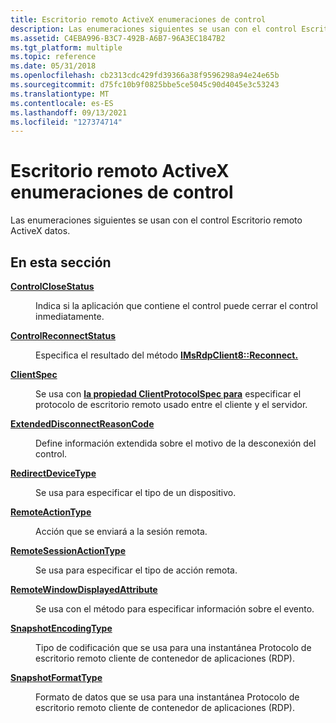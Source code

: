 ```yaml
---
title: Escritorio remoto ActiveX enumeraciones de control
description: Las enumeraciones siguientes se usan con el control Escritorio remoto ActiveX datos.
ms.assetid: C4EBA996-B3C7-492B-A6B7-96A3EC1847B2
ms.tgt_platform: multiple
ms.topic: reference
ms.date: 05/31/2018
ms.openlocfilehash: cb2313cdc429fd39366a38f9596298a94e24e65b
ms.sourcegitcommit: d75fc10b9f0825bbe5ce5045c90d4045e3c53243
ms.translationtype: MT
ms.contentlocale: es-ES
ms.lasthandoff: 09/13/2021
ms.locfileid: "127374714"
---
```

# <a name="remote-desktop-activex-control-enumerations"></a>Escritorio remoto ActiveX enumeraciones de control

Las enumeraciones siguientes se usan con el control Escritorio remoto ActiveX datos.

## <a name="in-this-section"></a>En esta sección

<dl> <dt>

[**ControlCloseStatus**](controlclosestatus.md)
</dt> <dd>

Indica si la aplicación que contiene el control puede cerrar el control inmediatamente.

</dd> <dt>

[**ControlReconnectStatus**](controlreconnectstatus.md)
</dt> <dd>

Especifica el resultado del método [**IMsRdpClient8::Reconnect.**](imsrdpclient8-reconnect.md)

</dd> <dt>

[**ClientSpec**](clientspec.md)
</dt> <dd>

Se usa con [**la propiedad ClientProtocolSpec para**](imsrdpclientadvancedsettings8-clientprotocolspec.md) especificar el protocolo de escritorio remoto usado entre el cliente y el servidor.

</dd> <dt>

[**ExtendedDisconnectReasonCode**](extendeddisconnectreasoncode.md)
</dt> <dd>

Define información extendida sobre el motivo de la desconexión del control.

</dd> <dt>

[**RedirectDeviceType**](redirectdevicetype.md)
</dt> <dd>

Se usa para especificar el tipo de un dispositivo.

</dd> <dt>

[**RemoteActionType**](/windows/win32/api/rdpappcontainerclient/ne-rdpappcontainerclient-remoteactiontype)
</dt> <dd>

Acción que se enviará a la sesión remota.

</dd> <dt>

[**RemoteSessionActionType**](remotesessionactiontype.md)
</dt> <dd>

Se usa para especificar el tipo de acción remota.

</dd> <dt>

[**RemoteWindowDisplayedAttribute**](remotewindowdisplayedattribute.md)
</dt> <dd>

Se usa con el método para especificar información sobre el evento.

</dd> <dt>

[**SnapshotEncodingType**](/windows/win32/api/rdpappcontainerclient/ne-rdpappcontainerclient-snapshotencodingtype)
</dt> <dd>

Tipo de codificación que se usa para una instantánea Protocolo de escritorio remoto cliente de contenedor de aplicaciones (RDP).

</dd> <dt>

[**SnapshotFormatType**](/windows/win32/api/rdpappcontainerclient/ne-rdpappcontainerclient-snapshotformattype)
</dt> <dd>

Formato de datos que se usa para una instantánea Protocolo de escritorio remoto cliente de contenedor de aplicaciones (RDP).

</dd> </dl>

 

 